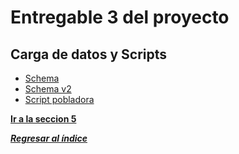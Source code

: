 # Entregable 3 del proyecto
## Carga de datos y Scripts
* [Schema](https://github.com/fiis-bd241/grupo06/blob/main/Entregable%203/scripts/schema-postgres.sql)
* [Schema v2](./querys%20base/CreadorBD.sql)
* [Script pobladora](./querys%20base/Pobladora.py)

**[Ir a la seccion 5](5-funcionalidad.md)**

***[Regresar al índice](./entregable%203-indice.md)***
